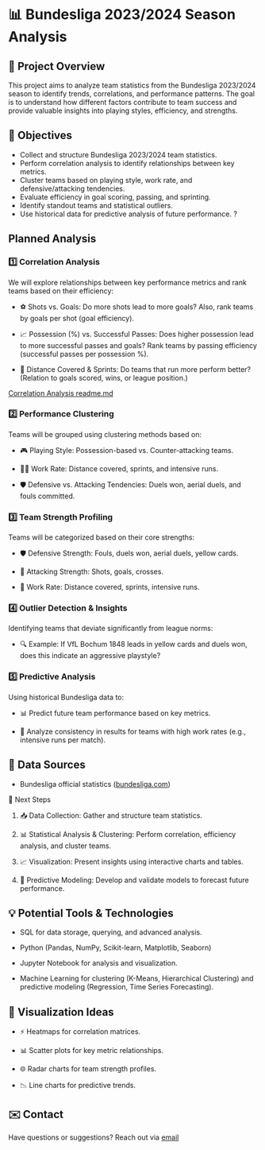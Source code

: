 # 📊 Bundesliga 2023/2024 Season Analysis

## 📝 Project Overview
This project aims to analyze team statistics from the Bundesliga 2023/2024 season to identify trends, correlations, and performance patterns. The goal is to understand how different factors contribute to team success and provide valuable insights into playing styles, efficiency, and strengths.



## 🎯 Objectives
- Collect and structure Bundesliga 2023/2024 team statistics.
- Perform correlation analysis to identify relationships between key metrics.
- Cluster teams based on playing style, work rate, and defensive/attacking tendencies.
- Evaluate efficiency in goal scoring, passing, and sprinting.
- Identify standout teams and statistical outliers.
- Use historical data for predictive analysis of future performance. ? 

## Planned Analysis
### 1️⃣ Correlation Analysis
We will explore relationships between key performance metrics and rank teams based on their efficiency:
- ⚽ Shots vs. Goals: Do more shots lead to more goals? Also, rank teams by goals per shot (goal efficiency).

- 📈 Possession (%) vs. Successful Passes: Does higher possession lead to more successful passes and goals? Rank teams by passing efficiency (successful passes per possession %).

- 🏃 Distance Covered & Sprints: Do teams that run more perform better? (Relation to goals scored, wins, or league position.)

[Correlation Analysis readme.md](https://github.com/Milos191405/Bundesliga-2023-2024/blob/master/Readme_1_correlation_analysis.md)

### 2️⃣ Performance Clustering
Teams will be grouped using clustering methods based on:

- 🎮 Playing Style: Possession-based vs. Counter-attacking teams.

- 🏃‍♂️ Work Rate: Distance covered, sprints, and intensive runs.

- 🛡 Defensive vs. Attacking Tendencies: Duels won, aerial duels, and fouls committed.

###  3️⃣ Team Strength Profiling

Teams will be categorized based on their core strengths:

- 🛡 Defensive Strength: Fouls, duels won, aerial duels, yellow cards.

- 🎯 Attacking Strength: Shots, goals, crosses.

- 🏃 Work Rate: Distance covered, sprints, intensive runs.

### 4️⃣ Outlier Detection & Insights

Identifying teams that deviate significantly from league norms:

- 🔍 Example: If VfL Bochum 1848 leads in yellow cards and duels won, does this indicate an aggressive playstyle?

### 5️⃣ Predictive Analysis

Using historical Bundesliga data to:

- 📊 Predict future team performance based on key metrics.

- 🔄 Analyze consistency in results for teams with high work rates (e.g., intensive runs per match).



## 🔗 Data Sources
- Bundesliga official statistics ([bundesliga.com](https://www.bundesliga.com/en/bundesliga/stats))



🚀 Next Steps

1. 📥 Data Collection: Gather and structure team statistics.

2. 📊 Statistical Analysis & Clustering: Perform correlation, efficiency analysis, and cluster teams.

3. 📈 Visualization: Present insights using interactive charts and tables.

4. 🤖 Predictive Modeling: Develop and validate models to forecast future performance.

## 💡 Potential Tools & Technologies

- SQL for data storage, querying, and advanced analysis.

- Python (Pandas, NumPy, Scikit-learn, Matplotlib, Seaborn)

- Jupyter Notebook for analysis and visualization.

- Machine Learning for clustering (K-Means, Hierarchical Clustering) and predictive modeling (Regression, Time Series Forecasting).

## 🎨 Visualization Ideas

- ⚡ Heatmaps for correlation matrices.

- 📊 Scatter plots for key metric relationships.

- 🌐 Radar charts for team strength profiles.

- 📉 Line charts for predictive trends.

## ✉️ Contact

Have questions or suggestions? Reach out via  [email](https://www.bundesliga.com/en/bundesliga/stats)